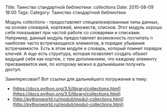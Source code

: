 Title: Таинство стандартной библиотеки: collections
Date: 2015-08-09 18:00
Tags: 
Category: Таинство стандартной библиотеки




Модуль collections - предоставляет специализированные типы данных, на основе словарей, кортежей, множеств, списков. Этот модуль хорошо себя показывает при частой работе со словарями и списками. 
Например, данный модуль предоставляет возможность посчитать n наиболее часто встречающихся элементов, в порядке убывания встречаемости. Есть в этом модуле и словарь, который помнит порядок ключей. А еще есть структура, которая позволяет создать объект ведущий себя как кортеж, с тем дополнением, что каждому элементу присваивается имя, по которому можно в дальнейшем получать доступ.

Заинтересовал? 
Вот ссылки для дальнейшего погружения в тему:

- [https://docs.python.org/3.5/library/collections.html](https://docs.python.org/3.5/library/collections.html)
- [http://pythonworld.ru/moduli/modul-collections.html](http://pythonworld.ru/moduli/modul-collections.html)